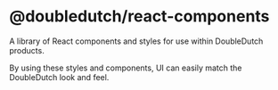 # @doubledutch/react-components

A library of React components and styles for use within DoubleDutch products.

By using these styles and components, UI can easily match the DoubleDutch look and feel.
